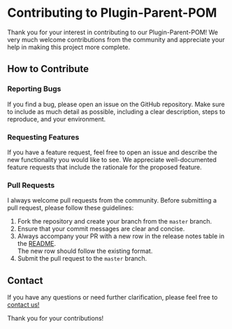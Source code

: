 # Contributing to Plugin-Parent-POM

Thank you for your interest in contributing to our Plugin-Parent-POM! We very much welcome contributions from the community and appreciate your help in making this project more complete.

## How to Contribute

### Reporting Bugs

If you find a bug, please open an issue on the GitHub repository. Make sure to include as much detail as possible, including a clear description, steps to reproduce, and your environment.

### Requesting Features

If you have a feature request, feel free to open an issue and describe the new functionality you would like to see. We appreciate well-documented feature requests that include the rationale for the proposed feature.

### Pull Requests

I always welcome pull requests from the community. Before submitting a pull request, please follow these guidelines:

1. Fork the repository and create your branch from the `master` branch.
2. Ensure that your commit messages are clear and concise.
3. Always accompany your PR with a new row in the release notes table in the [README](README.md).  
   The new row should follow the existing format.
4. Submit the pull request to the `master` branch.


## Contact

If you have any questions or need further clarification, please feel free to [contact us!](https://github.com/WJ-van-Hoek)

Thank you for your contributions!
